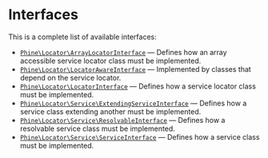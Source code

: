 Interfaces
==========

This is a complete list of available interfaces:

- [`Phine\Locator\ArrayLocatorInterface`](Phine/Locator/ArrayLocatorInterface.md) &mdash; Defines how an array accessible service locator class must be implemented.
- [`Phine\Locator\LocatorAwareInterface`](Phine/Locator/LocatorAwareInterface.md) &mdash; Implemented by classes that depend on the service locator.
- [`Phine\Locator\LocatorInterface`](Phine/Locator/LocatorInterface.md) &mdash; Defines how a service locator class must be implemented.
- [`Phine\Locator\Service\ExtendingServiceInterface`](Phine/Locator/Service/ExtendingServiceInterface.md) &mdash; Defines how a service class extending another must be implemented.
- [`Phine\Locator\Service\ResolvableInterface`](Phine/Locator/Service/ResolvableInterface.md) &mdash; Defines how a resolvable service class must be implemented.
- [`Phine\Locator\Service\ServiceInterface`](Phine/Locator/Service/ServiceInterface.md) &mdash; Defines how a service class must be implemented.
